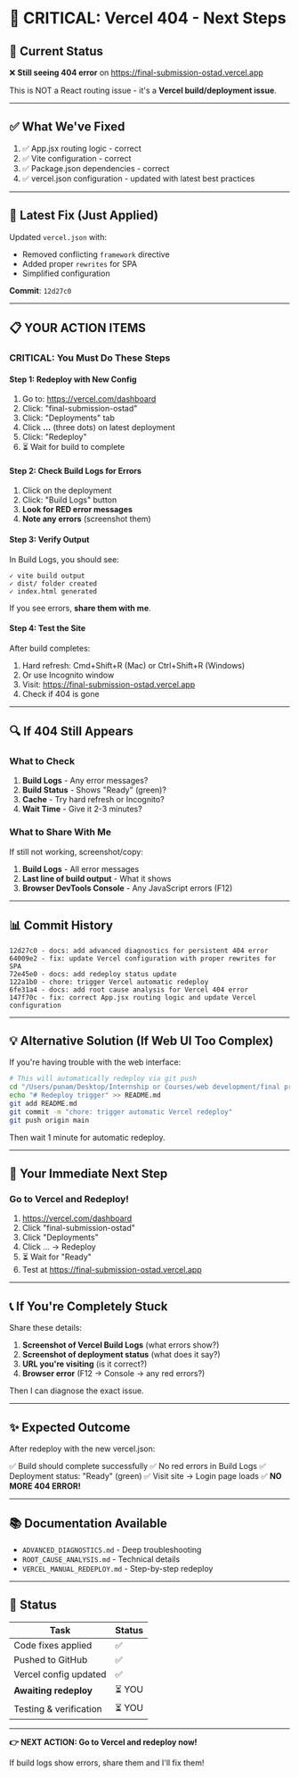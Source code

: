 # 🎯 CRITICAL: Vercel 404 - Next Steps

## 🚨 **Current Status**

❌ **Still seeing 404 error** on https://final-submission-ostad.vercel.app

This is NOT a React routing issue - it's a **Vercel build/deployment issue**.

---

## ✅ **What We've Fixed**

1. ✅ App.jsx routing logic - correct
2. ✅ Vite configuration - correct  
3. ✅ Package.json dependencies - correct
4. ✅ vercel.json configuration - updated with latest best practices

---

## 🔧 **Latest Fix (Just Applied)**

Updated `vercel.json` with:
- Removed conflicting `framework` directive
- Added proper `rewrites` for SPA
- Simplified configuration

**Commit**: `12d27c0`

---

## 📋 **YOUR ACTION ITEMS**

### **CRITICAL: You Must Do These Steps**

#### **Step 1: Redeploy with New Config**

1. Go to: https://vercel.com/dashboard
2. Click: "final-submission-ostad"
3. Click: "Deployments" tab
4. Click **...** (three dots) on latest deployment
5. Click: "Redeploy"
6. ⏳ Wait for build to complete

#### **Step 2: Check Build Logs for Errors**

1. Click on the deployment
2. Click: "Build Logs" button
3. **Look for RED error messages**
4. **Note any errors** (screenshot them)

#### **Step 3: Verify Output**

In Build Logs, you should see:
```
✓ vite build output
✓ dist/ folder created
✓ index.html generated
```

If you see errors, **share them with me**.

#### **Step 4: Test the Site**

After build completes:
1. Hard refresh: Cmd+Shift+R (Mac) or Ctrl+Shift+R (Windows)
2. Or use Incognito window
3. Visit: https://final-submission-ostad.vercel.app
4. Check if 404 is gone

---

## 🔍 **If 404 Still Appears**

### **What to Check**

1. **Build Logs** - Any error messages?
2. **Build Status** - Shows "Ready" (green)?
3. **Cache** - Try hard refresh or Incognito?
4. **Wait Time** - Give it 2-3 minutes?

### **What to Share With Me**

If still not working, screenshot/copy:
1. **Build Logs** - All error messages
2. **Last line of build output** - What it shows
3. **Browser DevTools Console** - Any JavaScript errors (F12)

---

## 📊 **Commit History**

```
12d27c0 - docs: add advanced diagnostics for persistent 404 error
64009e2 - fix: update Vercel configuration with proper rewrites for SPA
72e45e0 - docs: add redeploy status update
122a1b0 - chore: trigger Vercel automatic redeploy
6fe31a4 - docs: add root cause analysis for Vercel 404 error
147f70c - fix: correct App.jsx routing logic and update Vercel configuration
```

---

## 💡 **Alternative Solution (If Web UI Too Complex)**

If you're having trouble with the web interface:

```bash
# This will automatically redeploy via git push
cd "/Users/punam/Desktop/Internship or Courses/web development/final project/finalSubmissionOstad"
echo "# Redeploy trigger" >> README.md
git add README.md
git commit -m "chore: trigger automatic Vercel redeploy"
git push origin main
```

Then wait 1 minute for automatic redeploy.

---

## 🎯 **Your Immediate Next Step**

### **Go to Vercel and Redeploy!**

1. https://vercel.com/dashboard
2. Click "final-submission-ostad"
3. Click "Deployments"
4. Click ... → Redeploy
5. ⏳ Wait for "Ready"
6. Test at https://final-submission-ostad.vercel.app

---

## 📞 **If You're Completely Stuck**

Share these details:

1. **Screenshot of Vercel Build Logs** (what errors show?)
2. **Screenshot of deployment status** (what does it say?)
3. **URL you're visiting** (is it correct?)
4. **Browser error** (F12 → Console → any red errors?)

Then I can diagnose the exact issue.

---

## ✨ **Expected Outcome**

After redeploy with the new vercel.json:

✅ Build should complete successfully
✅ No red errors in Build Logs
✅ Deployment status: "Ready" (green)
✅ Visit site → Login page loads
✅ **NO MORE 404 ERROR!**

---

## 📚 **Documentation Available**

- `ADVANCED_DIAGNOSTICS.md` - Deep troubleshooting
- `ROOT_CAUSE_ANALYSIS.md` - Technical details
- `VERCEL_MANUAL_REDEPLOY.md` - Step-by-step redeploy

---

## 🚀 **Status**

| Task | Status |
|------|--------|
| Code fixes applied | ✅ |
| Pushed to GitHub | ✅ |
| Vercel config updated | ✅ |
| **Awaiting redeploy** | ⏳ YOU |
| Testing & verification | ⏳ YOU |

---

**👉 NEXT ACTION: Go to Vercel and redeploy now!**

If build logs show errors, share them and I'll fix them!

